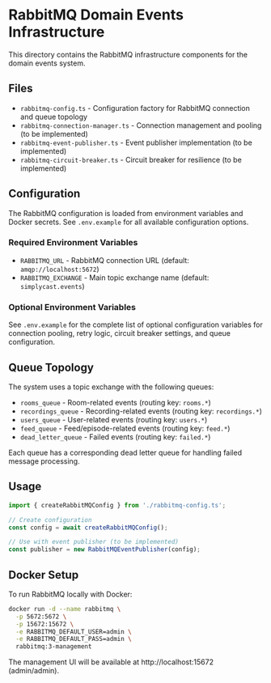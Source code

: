 # RabbitMQ Domain Events Infrastructure

This directory contains the RabbitMQ infrastructure components for the domain events system.

## Files

- `rabbitmq-config.ts` - Configuration factory for RabbitMQ connection and queue topology
- `rabbitmq-connection-manager.ts` - Connection management and pooling (to be implemented)
- `rabbitmq-event-publisher.ts` - Event publisher implementation (to be implemented)
- `rabbitmq-circuit-breaker.ts` - Circuit breaker for resilience (to be implemented)

## Configuration

The RabbitMQ configuration is loaded from environment variables and Docker secrets. See `.env.example` for all available configuration options.

### Required Environment Variables

- `RABBITMQ_URL` - RabbitMQ connection URL (default: `amqp://localhost:5672`)
- `RABBITMQ_EXCHANGE` - Main topic exchange name (default: `simplycast.events`)

### Optional Environment Variables

See `.env.example` for the complete list of optional configuration variables for connection pooling, retry logic, circuit breaker settings, and queue configuration.

## Queue Topology

The system uses a topic exchange with the following queues:

- `rooms_queue` - Room-related events (routing key: `rooms.*`)
- `recordings_queue` - Recording-related events (routing key: `recordings.*`)
- `users_queue` - User-related events (routing key: `users.*`)
- `feed_queue` - Feed/episode-related events (routing key: `feed.*`)
- `dead_letter_queue` - Failed events (routing key: `failed.*`)

Each queue has a corresponding dead letter queue for handling failed message processing.

## Usage

```typescript
import { createRabbitMQConfig } from './rabbitmq-config.ts';

// Create configuration
const config = await createRabbitMQConfig();

// Use with event publisher (to be implemented)
const publisher = new RabbitMQEventPublisher(config);
```

## Docker Setup

To run RabbitMQ locally with Docker:

```bash
docker run -d --name rabbitmq \
  -p 5672:5672 \
  -p 15672:15672 \
  -e RABBITMQ_DEFAULT_USER=admin \
  -e RABBITMQ_DEFAULT_PASS=admin \
  rabbitmq:3-management
```

The management UI will be available at http://localhost:15672 (admin/admin).